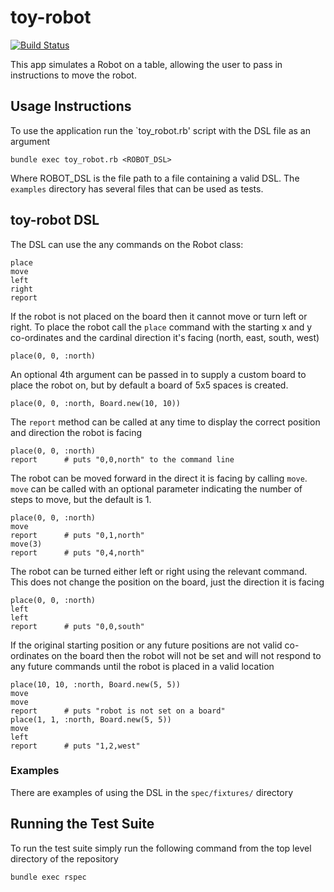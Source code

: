 # toy-robot
[![Build Status](https://travis-ci.org/thoiberg/toy-robot.svg?branch=master)](https://travis-ci.org/thoiberg/toy-robot)

This app simulates a Robot on a table, allowing the user to pass in instructions to move the robot.

## Usage Instructions

To use the application run the `toy_robot.rb' script with the DSL file as an argument

    bundle exec toy_robot.rb <ROBOT_DSL>

Where ROBOT_DSL is the file path to a file containing a valid DSL. The `examples` directory has several files that can
be used as tests.

## toy-robot DSL

The DSL can use the any commands on the Robot class:

    place
    move
    left
    right
    report

If the robot is not placed on the board then it cannot move or turn left or right. To place the robot call
the `place` command with the starting x and y co-ordinates and the cardinal direction it's facing (north, 
east, south, west)

    place(0, 0, :north)

An optional 4th argument can be passed in to supply a custom board to place the robot on, but by default
a board of 5x5 spaces is created.

    place(0, 0, :north, Board.new(10, 10))

The `report` method can be called at any time to display the correct position and direction the robot is facing

    place(0, 0, :north)
    report      # puts "0,0,north" to the command line

The robot can be moved forward in the direct it is facing by calling `move`. `move` can be called with 
an optional parameter indicating the number of steps to move, but the default is 1.

    place(0, 0, :north)
    move    
    report      # puts "0,1,north"
    move(3)
    report      # puts "0,4,north"

The robot can be turned either left or right using the relevant command. This does not change the position
on the board, just the direction it is facing

    place(0, 0, :north)
    left 
    left
    report      # puts "0,0,south" 

If the original starting position or any future positions are not valid co-ordinates on the board then
the robot will not be set and will not respond to any future commands until the robot is placed in a
valid location

    place(10, 10, :north, Board.new(5, 5))
    move
    move
    report      # puts "robot is not set on a board"
    place(1, 1, :north, Board.new(5, 5))
    move
    left
    report      # puts "1,2,west"

### Examples

There are examples of using the DSL in the `spec/fixtures/` directory

## Running the Test Suite

To run the test suite simply run the following command from the top level directory of the repository

    bundle exec rspec


